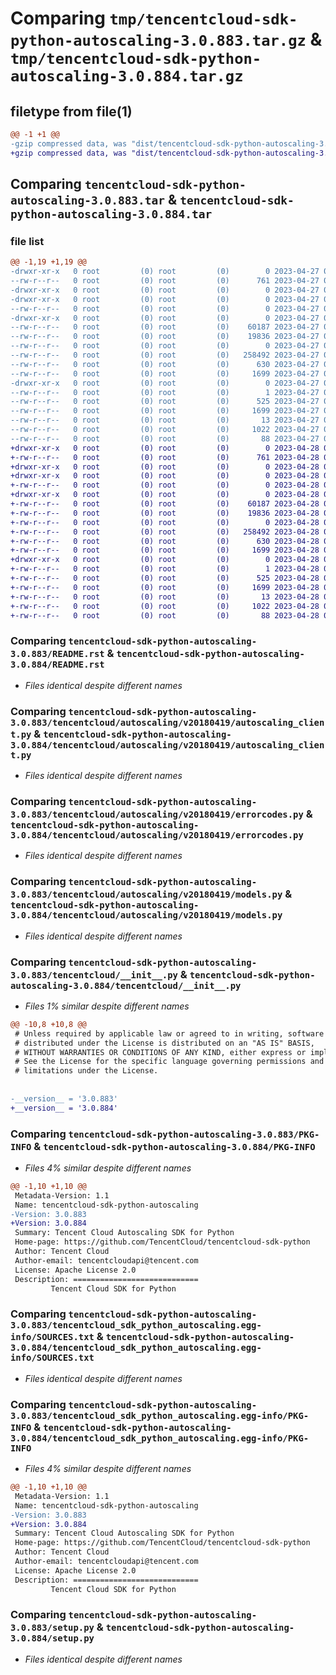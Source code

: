 # Comparing `tmp/tencentcloud-sdk-python-autoscaling-3.0.883.tar.gz` & `tmp/tencentcloud-sdk-python-autoscaling-3.0.884.tar.gz`

## filetype from file(1)

```diff
@@ -1 +1 @@
-gzip compressed data, was "dist/tencentcloud-sdk-python-autoscaling-3.0.883.tar", last modified: Thu Apr 27 00:17:17 2023, max compression
+gzip compressed data, was "dist/tencentcloud-sdk-python-autoscaling-3.0.884.tar", last modified: Fri Apr 28 02:04:49 2023, max compression
```

## Comparing `tencentcloud-sdk-python-autoscaling-3.0.883.tar` & `tencentcloud-sdk-python-autoscaling-3.0.884.tar`

### file list

```diff
@@ -1,19 +1,19 @@
-drwxr-xr-x   0 root         (0) root         (0)        0 2023-04-27 00:17:17.000000 tencentcloud-sdk-python-autoscaling-3.0.883/
--rw-r--r--   0 root         (0) root         (0)      761 2023-04-27 00:17:17.000000 tencentcloud-sdk-python-autoscaling-3.0.883/README.rst
-drwxr-xr-x   0 root         (0) root         (0)        0 2023-04-27 00:17:17.000000 tencentcloud-sdk-python-autoscaling-3.0.883/tencentcloud/
-drwxr-xr-x   0 root         (0) root         (0)        0 2023-04-27 00:17:17.000000 tencentcloud-sdk-python-autoscaling-3.0.883/tencentcloud/autoscaling/
--rw-r--r--   0 root         (0) root         (0)        0 2023-04-27 00:17:17.000000 tencentcloud-sdk-python-autoscaling-3.0.883/tencentcloud/autoscaling/__init__.py
-drwxr-xr-x   0 root         (0) root         (0)        0 2023-04-27 00:17:17.000000 tencentcloud-sdk-python-autoscaling-3.0.883/tencentcloud/autoscaling/v20180419/
--rw-r--r--   0 root         (0) root         (0)    60187 2023-04-27 00:17:17.000000 tencentcloud-sdk-python-autoscaling-3.0.883/tencentcloud/autoscaling/v20180419/autoscaling_client.py
--rw-r--r--   0 root         (0) root         (0)    19836 2023-04-27 00:17:17.000000 tencentcloud-sdk-python-autoscaling-3.0.883/tencentcloud/autoscaling/v20180419/errorcodes.py
--rw-r--r--   0 root         (0) root         (0)        0 2023-04-27 00:17:17.000000 tencentcloud-sdk-python-autoscaling-3.0.883/tencentcloud/autoscaling/v20180419/__init__.py
--rw-r--r--   0 root         (0) root         (0)   258492 2023-04-27 00:17:17.000000 tencentcloud-sdk-python-autoscaling-3.0.883/tencentcloud/autoscaling/v20180419/models.py
--rw-r--r--   0 root         (0) root         (0)      630 2023-04-27 00:17:17.000000 tencentcloud-sdk-python-autoscaling-3.0.883/tencentcloud/__init__.py
--rw-r--r--   0 root         (0) root         (0)     1699 2023-04-27 00:17:17.000000 tencentcloud-sdk-python-autoscaling-3.0.883/PKG-INFO
-drwxr-xr-x   0 root         (0) root         (0)        0 2023-04-27 00:17:17.000000 tencentcloud-sdk-python-autoscaling-3.0.883/tencentcloud_sdk_python_autoscaling.egg-info/
--rw-r--r--   0 root         (0) root         (0)        1 2023-04-27 00:17:17.000000 tencentcloud-sdk-python-autoscaling-3.0.883/tencentcloud_sdk_python_autoscaling.egg-info/dependency_links.txt
--rw-r--r--   0 root         (0) root         (0)      525 2023-04-27 00:17:17.000000 tencentcloud-sdk-python-autoscaling-3.0.883/tencentcloud_sdk_python_autoscaling.egg-info/SOURCES.txt
--rw-r--r--   0 root         (0) root         (0)     1699 2023-04-27 00:17:17.000000 tencentcloud-sdk-python-autoscaling-3.0.883/tencentcloud_sdk_python_autoscaling.egg-info/PKG-INFO
--rw-r--r--   0 root         (0) root         (0)       13 2023-04-27 00:17:17.000000 tencentcloud-sdk-python-autoscaling-3.0.883/tencentcloud_sdk_python_autoscaling.egg-info/top_level.txt
--rw-r--r--   0 root         (0) root         (0)     1022 2023-04-27 00:17:17.000000 tencentcloud-sdk-python-autoscaling-3.0.883/setup.py
--rw-r--r--   0 root         (0) root         (0)       88 2023-04-27 00:17:17.000000 tencentcloud-sdk-python-autoscaling-3.0.883/setup.cfg
+drwxr-xr-x   0 root         (0) root         (0)        0 2023-04-28 02:04:49.000000 tencentcloud-sdk-python-autoscaling-3.0.884/
+-rw-r--r--   0 root         (0) root         (0)      761 2023-04-28 02:04:49.000000 tencentcloud-sdk-python-autoscaling-3.0.884/README.rst
+drwxr-xr-x   0 root         (0) root         (0)        0 2023-04-28 02:04:49.000000 tencentcloud-sdk-python-autoscaling-3.0.884/tencentcloud/
+drwxr-xr-x   0 root         (0) root         (0)        0 2023-04-28 02:04:49.000000 tencentcloud-sdk-python-autoscaling-3.0.884/tencentcloud/autoscaling/
+-rw-r--r--   0 root         (0) root         (0)        0 2023-04-28 02:04:49.000000 tencentcloud-sdk-python-autoscaling-3.0.884/tencentcloud/autoscaling/__init__.py
+drwxr-xr-x   0 root         (0) root         (0)        0 2023-04-28 02:04:49.000000 tencentcloud-sdk-python-autoscaling-3.0.884/tencentcloud/autoscaling/v20180419/
+-rw-r--r--   0 root         (0) root         (0)    60187 2023-04-28 02:04:49.000000 tencentcloud-sdk-python-autoscaling-3.0.884/tencentcloud/autoscaling/v20180419/autoscaling_client.py
+-rw-r--r--   0 root         (0) root         (0)    19836 2023-04-28 02:04:49.000000 tencentcloud-sdk-python-autoscaling-3.0.884/tencentcloud/autoscaling/v20180419/errorcodes.py
+-rw-r--r--   0 root         (0) root         (0)        0 2023-04-28 02:04:49.000000 tencentcloud-sdk-python-autoscaling-3.0.884/tencentcloud/autoscaling/v20180419/__init__.py
+-rw-r--r--   0 root         (0) root         (0)   258492 2023-04-28 02:04:49.000000 tencentcloud-sdk-python-autoscaling-3.0.884/tencentcloud/autoscaling/v20180419/models.py
+-rw-r--r--   0 root         (0) root         (0)      630 2023-04-28 02:04:49.000000 tencentcloud-sdk-python-autoscaling-3.0.884/tencentcloud/__init__.py
+-rw-r--r--   0 root         (0) root         (0)     1699 2023-04-28 02:04:49.000000 tencentcloud-sdk-python-autoscaling-3.0.884/PKG-INFO
+drwxr-xr-x   0 root         (0) root         (0)        0 2023-04-28 02:04:49.000000 tencentcloud-sdk-python-autoscaling-3.0.884/tencentcloud_sdk_python_autoscaling.egg-info/
+-rw-r--r--   0 root         (0) root         (0)        1 2023-04-28 02:04:49.000000 tencentcloud-sdk-python-autoscaling-3.0.884/tencentcloud_sdk_python_autoscaling.egg-info/dependency_links.txt
+-rw-r--r--   0 root         (0) root         (0)      525 2023-04-28 02:04:49.000000 tencentcloud-sdk-python-autoscaling-3.0.884/tencentcloud_sdk_python_autoscaling.egg-info/SOURCES.txt
+-rw-r--r--   0 root         (0) root         (0)     1699 2023-04-28 02:04:49.000000 tencentcloud-sdk-python-autoscaling-3.0.884/tencentcloud_sdk_python_autoscaling.egg-info/PKG-INFO
+-rw-r--r--   0 root         (0) root         (0)       13 2023-04-28 02:04:49.000000 tencentcloud-sdk-python-autoscaling-3.0.884/tencentcloud_sdk_python_autoscaling.egg-info/top_level.txt
+-rw-r--r--   0 root         (0) root         (0)     1022 2023-04-28 02:04:49.000000 tencentcloud-sdk-python-autoscaling-3.0.884/setup.py
+-rw-r--r--   0 root         (0) root         (0)       88 2023-04-28 02:04:49.000000 tencentcloud-sdk-python-autoscaling-3.0.884/setup.cfg
```

### Comparing `tencentcloud-sdk-python-autoscaling-3.0.883/README.rst` & `tencentcloud-sdk-python-autoscaling-3.0.884/README.rst`

 * *Files identical despite different names*

### Comparing `tencentcloud-sdk-python-autoscaling-3.0.883/tencentcloud/autoscaling/v20180419/autoscaling_client.py` & `tencentcloud-sdk-python-autoscaling-3.0.884/tencentcloud/autoscaling/v20180419/autoscaling_client.py`

 * *Files identical despite different names*

### Comparing `tencentcloud-sdk-python-autoscaling-3.0.883/tencentcloud/autoscaling/v20180419/errorcodes.py` & `tencentcloud-sdk-python-autoscaling-3.0.884/tencentcloud/autoscaling/v20180419/errorcodes.py`

 * *Files identical despite different names*

### Comparing `tencentcloud-sdk-python-autoscaling-3.0.883/tencentcloud/autoscaling/v20180419/models.py` & `tencentcloud-sdk-python-autoscaling-3.0.884/tencentcloud/autoscaling/v20180419/models.py`

 * *Files identical despite different names*

### Comparing `tencentcloud-sdk-python-autoscaling-3.0.883/tencentcloud/__init__.py` & `tencentcloud-sdk-python-autoscaling-3.0.884/tencentcloud/__init__.py`

 * *Files 1% similar despite different names*

```diff
@@ -10,8 +10,8 @@
 # Unless required by applicable law or agreed to in writing, software
 # distributed under the License is distributed on an "AS IS" BASIS,
 # WITHOUT WARRANTIES OR CONDITIONS OF ANY KIND, either express or implied.
 # See the License for the specific language governing permissions and
 # limitations under the License.
 
 
-__version__ = '3.0.883'
+__version__ = '3.0.884'
```

### Comparing `tencentcloud-sdk-python-autoscaling-3.0.883/PKG-INFO` & `tencentcloud-sdk-python-autoscaling-3.0.884/PKG-INFO`

 * *Files 4% similar despite different names*

```diff
@@ -1,10 +1,10 @@
 Metadata-Version: 1.1
 Name: tencentcloud-sdk-python-autoscaling
-Version: 3.0.883
+Version: 3.0.884
 Summary: Tencent Cloud Autoscaling SDK for Python
 Home-page: https://github.com/TencentCloud/tencentcloud-sdk-python
 Author: Tencent Cloud
 Author-email: tencentcloudapi@tencent.com
 License: Apache License 2.0
 Description: ============================
         Tencent Cloud SDK for Python
```

### Comparing `tencentcloud-sdk-python-autoscaling-3.0.883/tencentcloud_sdk_python_autoscaling.egg-info/SOURCES.txt` & `tencentcloud-sdk-python-autoscaling-3.0.884/tencentcloud_sdk_python_autoscaling.egg-info/SOURCES.txt`

 * *Files identical despite different names*

### Comparing `tencentcloud-sdk-python-autoscaling-3.0.883/tencentcloud_sdk_python_autoscaling.egg-info/PKG-INFO` & `tencentcloud-sdk-python-autoscaling-3.0.884/tencentcloud_sdk_python_autoscaling.egg-info/PKG-INFO`

 * *Files 4% similar despite different names*

```diff
@@ -1,10 +1,10 @@
 Metadata-Version: 1.1
 Name: tencentcloud-sdk-python-autoscaling
-Version: 3.0.883
+Version: 3.0.884
 Summary: Tencent Cloud Autoscaling SDK for Python
 Home-page: https://github.com/TencentCloud/tencentcloud-sdk-python
 Author: Tencent Cloud
 Author-email: tencentcloudapi@tencent.com
 License: Apache License 2.0
 Description: ============================
         Tencent Cloud SDK for Python
```

### Comparing `tencentcloud-sdk-python-autoscaling-3.0.883/setup.py` & `tencentcloud-sdk-python-autoscaling-3.0.884/setup.py`

 * *Files identical despite different names*

